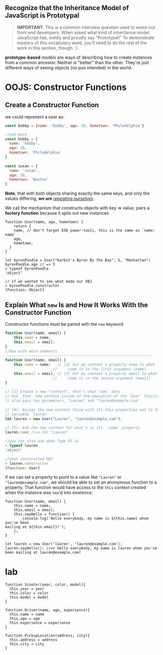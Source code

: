 ## Recognize that the Inheritance Model of JavaScript is Prototypal

> **IMPORTANT**: This is a common interview question used to weed-out front end developers. When asked what kind of inheritance model JavaScript has, boldly and proudly say "Prototypal!" To demonstrate mastery of this vocabulary word, you'll need to do the rest of the work in this section, though. :)

 **prototype-based** models are ways of describing how to create instances from a common ancestor. Neither is "better" than the other. They're just different ways of seeing objects (no pun intended) in the world.

# **OOJS: Constructor Functions**

## Create a Constructor Function

we could represent a user as:

```js
const bobby = {name: 'bobby', age: 20, hometown: 'Philadelphia'}

//add more
const bobby = {
  name: 'bobby',
  age: 20,
  hometown: 'Philadelphia'
}
 
const susan = {
  name: 'susan',
  age: 28,
  hometown: 'Boston'
}
```

**Note**, that with both objects sharing exactly the same keys, and only the values differing, **we are** *[repeating ourselves](https://en.wikipedia.org/wiki/Don't_repeat_yourself)*.

We call the mechanism that constructs objects with key => value; pairs a **factory function** because it spits out new instances

```JS
function User(name, age, hometown) {
    return {
    name, // don't forget ES6 power-tools, this is the same as `name: name`
    age,
    hometown,
  }
}
 
let byronPoodle = User("Karbit's Byron By the Bay", 5, "Manhattan")
byronPoodle.age // => 5
> typeof byronPoodle
'object'

// if we wanted to see what made our OBJ
> byronPoodle.constructor
[Function: Object]
```

## Explain What `new` Is and How It Works With the Constructor Function

Constructor functions must be paired with the `new` keyword

```js
function User(name, email) {
    this.name = name;
    this.email = email;
}
//Now with more comments
--------------------------------------------------------------------
function User(name, email) {
    this.name = name;   // [2] Set my context's property name to what
                      //     came in in the first argument (name)
    this.email = email; // [3] Set my context's property email to what
                      //     came in in the second argument (email)
}
 
// [1] Create a new "context", that's what `new` does
// Use _that_ new context inside of the execution of the `User` function
// also pass two parameters, "Lauren" and "lauren@example.com"
 
// [4]: Assign the new context thing with its this properties set to the
// variable `lauren`
let lauren = new User("Lauren", "lauren@example.com");
 
// [5]: Ask the new context for what's in its `.name` property
lauren.name //=> [6] "Lauren"

//you can also ask what Type Of is  
> typeof lauren
'object'

//what constructed OBJ
> lauren.constructor
[Function: User]

```

if we can set a property to point to a value like `"Lauren"` or `"lauren@example.com"`, we should be able to set an anonymous function to a property. That function would have access to the `this` context created when the instance was `new`'d into existence.

```JS
function User(name, email) {
    this.name = name;
    this.email = email;
    this.sayHello = function() {
        console.log(`Hello everybody, my name is ${this.name} whom you've been
mailing at ${this.email}!`);
    };
}
 
let lauren = new User('lauren', 'lauren@example.com');
lauren.sayHello(); //=> Hello everybody, my name is lauren whom you've been mailing at lauren@example.com!
```

# lab

```JS
function Scooter(year, color, model){
  this.year = year
  this.color = color
  this.model = model
}

function Driver(name, age, experience){
  this.name = name
  this.age = age 
  this.experience = experience
}

function PickupLocation(address, city){
  this.address = address 
  this.city = city
}
```

